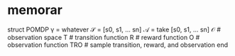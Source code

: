 # memorar


struct POMDP
γ = whatever
𝒮 = [s0, s1, ... sn]
𝒜 = take [s0, s1, ... sn] 
𝒪 # observation space
T # transition function
R # reward function
O # observation function
TRO # sample transition, reward, and observation
end